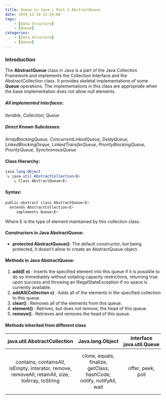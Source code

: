 ```yaml
---
title: Queue in Java | Part 2 AbstractQueue
date: 2019-12-16 22:34:04
tags:
    - [Data Structure]
    - [Queue]
categories:
    - [Data Structure]
    - [Queue]
---
```


### Introduction
The **AbstractQueue** class in Java is a part of the Java Collection Framework and implements the Collection Interface and the AbstractCollection class. It provides skeletal implementations of some **Queue** operations. The implementations in this class are appropriate when the base implementation does not allow null elements.

<!-- more -->

##### All implemented Interfaces:
*Iterable<E>, Collection<E>, Queue<E>*

##### Direct Known Subclasses:
*ArrayBlockingQueue, ConcurrentLinkedQueue, DelayQueue, LinkedBlockingDeque, LinkedTransferQueue, PriorityBlockingQueue, PriorityQueue, SynchronousQueue*

#### Class Hierarchy:
```java
java.lang.Object
 ↳ java.util.AbstractCollection<E>
    ↳ Class AbstractQueue<E>
```
#### Syntax:
```java
public abstract class AbstractQueue<E>
  extends AbstractCollection<E>
     implements Queue<E>
```
Where E is the type of element maintained by this collection class.

#### Constructors in Java AbstractQueue:
- **protected AbstractQueue()**: The default constructor, but being protected, it doesn't allow to create an AbstractQueue object.

#### Methods in Java AbstractQueue:
1. **add(E e)** : Inserts the specified element into this queue if it is possible to do so immediately without voilating capacity restrictions, returning true upon success and throwing an IllegalStateException if no space is currently available. 
2. **addAll(Collection c)** : Adds all of the elements in the specified collection to this queue.
3. **clear()** : Removes all of the elements from this queue.
4. **element()** : Retrives, but does not remove, the head of this queue. 
5. **remove()** : Retrieves and removes the head of this queue. 

#### Methods inherited from different class
| java.util.AbstractCollection | Java.lang.Object | interface java.util.Queue | interface java.util.Collection |
|:---:|:---:|:---:|:---:|
| contains, containsAll, isEmpty, interator, remove, removeAll, retainAll, size, toArray, toString | clone, equals, finalize, getClass, hashCode, notify, notifyAll, wait | offer, peek, poll | contains, containsAll, equals, hashCode, isEmpty, iterator, remove, removeAll, retainAll, size, toArray |
